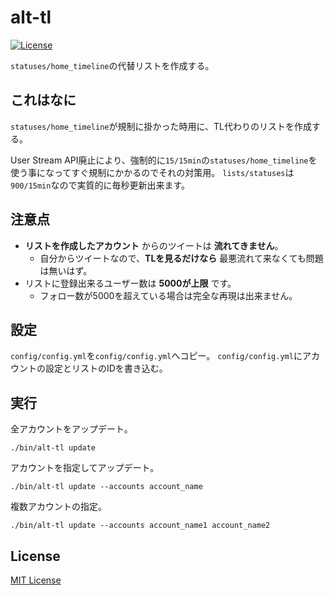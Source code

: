 # alt-tl

[![License](https://img.shields.io/github/license/hiroxto/alt-tl.svg)](https://github.com/hiroxto/alt-tl/blob/master/LICENSE)

``statuses/home_timeline``の代替リストを作成する。

## これはなに

``statuses/home_timeline``が規制に掛かった時用に、TL代わりのリストを作成する。

User Stream API廃止により、強制的に``15/15min``の``statuses/home_timeline``を使う事になってすぐ規制にかかるのでそれの対策用。
``lists/statuses``は``900/15min``なので実質的に毎秒更新出来ます。

## 注意点

- **リストを作成したアカウント** からのツイートは **流れてきません**。
  - 自分からツイートなので、**TLを見るだけなら** 最悪流れて来なくても問題は無いはず。
- リストに登録出来るユーザー数は **5000が上限** です。
  - フォロー数が5000を超えている場合は完全な再現は出来ません。

## 設定

``config/config.yml``を``config/config.yml``へコピー。
``config/config.yml``にアカウントの設定とリストのIDを書き込む。

## 実行

全アカウントをアップデート。

``./bin/alt-tl update``

アカウントを指定してアップデート。

``./bin/alt-tl update --accounts account_name``

複数アカウントの指定。

``./bin/alt-tl update --accounts account_name1 account_name2``

## License

[MIT License](https://github.com/hiroxto/alt-tl/blob/master/LICENSE "MIT License")
